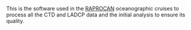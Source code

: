 This is the software used in the [RAPROCAN](www.oceanografia.es/raprocan) oceanographic cruises to process all the CTD and LADCP data and the initial analysis to ensure its quality.